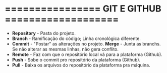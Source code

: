 # ================ GIT E GITHUB ===================

- **Repository** - Pasta do projeto.
- **Branch** - Ramificação do código; 
			 Linha cronológica diferente.
- **Commit** - "Postar" as alterações no projeto.
**Merge** - Junta as branchs. 
			Se não alterar as mesmas linhas, não gera conflito.
- **Remote** - Faz com que o repositório local vá para a plataforma (Github).
- **Push** - Sobe o commit pro repositório da plataforma (Github).
- **Pull** - Baixa os arquivos do repositório da plataforma pra máquina.
